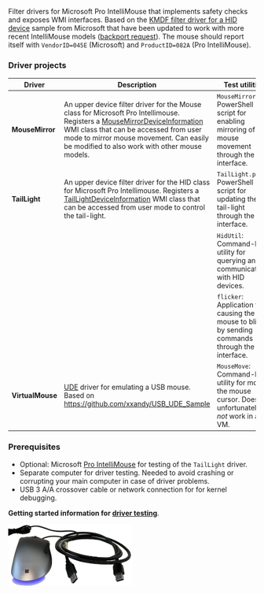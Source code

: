 Filter drivers for Microsoft Pro IntelliMouse that implements safety checks and exposes WMI interfaces. Based on the [KMDF filter driver for a HID device](https://github.com/microsoft/Windows-driver-samples/tree/main/hid/firefly) sample from Microsoft that have been updated to work with more recent IntelliMouse models ([backport request](https://github.com/microsoft/Windows-driver-samples/issues/1022)). The mouse should report itself with `VendorID=045E` (Microsoft) and `ProductID=082A` (Pro IntelliMouse).

### Driver projects
| Driver      | Description                                             | Test utilities |
|-------------|---------------------------------------------------------|----------------|
| **MouseMirror** | An upper device filter driver for the Mouse class for Microsoft Pro Intellimouse. Registers a [MouseMirrorDeviceInformation](MouseMirror/MouseMirror.mof) WMI class that can be accessed from user mode to mirror mouse movement. Can easily be modified to also work with other mouse models. | `MouseMirror.ps1`: PowerShell script for enabling mirroring of mouse movement through the WMI interface. |
| **TailLight** | An upper device filter driver for the HID class for Microsoft Pro Intellimouse. Registers a [TailLightDeviceInformation](TailLight/TailLight.mof) WMI class that can be accessed from user mode to control the tail-light. | `TailLight.ps1`: PowerShell script for updating the tail-light through the WMI interface. |
|               |                    | `HidUtil`: Command-line utility for querying and communicating with HID devices. |
|               |                    | `flicker`: Application for causing the mouse to blink by sending commands through the WMI interface. |
| **VirtualMouse** | [UDE](https://learn.microsoft.com/en-us/windows-hardware/drivers/usbcon/developing-windows-drivers-for-emulated-usb-host-controllers-and-devices) driver for emulating a USB mouse. Based on https://github.com/xxandy/USB_UDE_Sample | `MouseMove`: Command-line utility for moving the mouse cursor. Does unfortunately _not_ work in a VM. |

### Prerequisites
* Optional: Microsoft [Pro IntelliMouse](https://www.microsoft.com/en/accessories/products/mice/microsoft-pro-intellimouse) for testing of the `TailLight` driver.
* Separate computer for driver testing. Needed to avoid crashing or corrupting your main computer in case of driver problems.
* USB 3 A/A crossover cable or network connection for for kernel debugging.

**Getting started information for [driver testing](../../wiki/Driver-testing)**.

<img alt="Prerequisites" src="Prerequisites.png" width="50%" height="50%" />  
